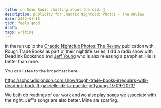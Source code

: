 ```yaml
---
title: on Soho Radio chatting about the club 📡
description: publicity for Chaotic Nightclub Photos - The Review
date: 2023-09-18
tldr: feels good
draft: 
tags: writing
---
```


in the run up to the [Chaotic Nightclub Photos: The Review](https://roughtradebooks.com/collections/editions/products/chaotic-nightclub-photos-the-review-gabrielle-de-la-puente-the-white-pube) publication with Rough Trade Books as part of their nightlife series, I did a radio show with Dead Ink Bookshop and [Jeff Young](https://roughtradebooks.com/collections/editions/products/deliria-jeff-young) who is also releasing a pamphlet. His is better than mine. 

You can listen to the broadcast here:

https://sohoradiolondon.com/show/rough-trade-books-irregulars-with-dead-ink-book-ft-gabrielle-de-la-puente-jeffyoung-18-09-2023/

We both do readings of our work and we also play songs we associate with the night. Jeff's songs are also better. Mine are scarring. 